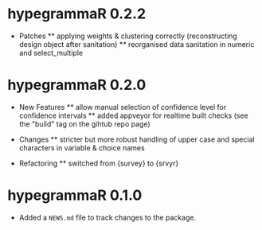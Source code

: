 # hypegrammaR 0.2.2


* Patches
** applying weights & clustering correctly (reconstructing design object after sanitation)
** reorganised data sanitation in numeric and select_multiple

# hypegrammaR 0.2.0

* New Features
** allow manual selection of confidence level for confidence intervals
** added appveyor for realtime built checks (see the "build" tag on the gihtub repo page)
* Changes
** stricter but more robust handling of upper case and special characters in variable & choice names

* Refactoring
** switched from {survey} to {srvyr}


# hypegrammaR 0.1.0

* Added a `NEWS.md` file to track changes to the package.

